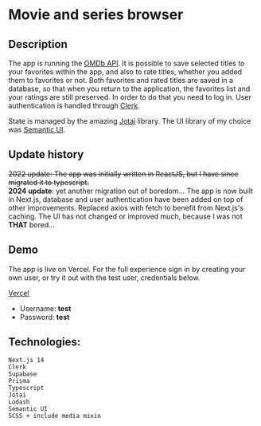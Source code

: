 # Movie and series browser

## Description

The app is running the [OMDb API](http://www.omdbapi.com/). It is possible to save selected titles to your favorites within the app, and also to rate titles, whether you added them to favorites or not.
Both favorites and rated titles are saved in a database, so that when you return to the application, the favorites list and your ratings are still preserved. In order to do that you need to log in. User authentication is handled through [Clerk](https://clerk.com/).

State is managed by the amazing [Jotai](https://jotai.org/) library.
The UI library of my choice was [Semantic UI](https://react.semantic-ui.com/).

## Update history

~~2022 update: The app was initially written in ReactJS, but I have since migrated it to typescript.~~
<br>
**2024 update**: yet another migration out of boredom... The app is now built in Next.js, database and user authentication have been added on top of other improvements. Replaced axios with fetch to benefit from Next.js's caching. The UI has not changed or improved much, because I was not **THAT** bored...

## Demo

The app is live on Vercel. For the full experience sign in by creating your own user, or try it out with the test user, credentials below.

[Vercel](https://react-movie-browser-seven.vercel.app/)

- Username: **test**
- Password: **test**

## Technologies:

    Next.js 14
    Clerk
    Supabase
    Prisma
    Typescript
    Jotai
    Lodash
    Semantic UI
    SCSS + include media mixin
